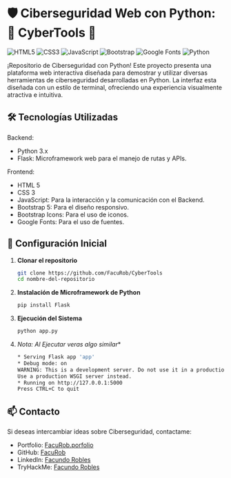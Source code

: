 # 🛡️ Ciberseguridad Web con Python: 🐍 CyberTools 🐍

![HTML5](https://img.shields.io/badge/HTML5-E34F26?style=for-the-badge&logo=html5&logoColor=white)
![CSS3](https://img.shields.io/badge/CSS3-1572B6?style=for-the-badge&logo=css3&logoColor=white)
![JavaScript](https://img.shields.io/badge/JavaScript-F7DF1E?style=for-the-badge&logo=javascript&logoColor=black)
![Bootstrap](https://img.shields.io/badge/Bootstrap-7952B3?style=for-the-badge&logo=bootstrap&logoColor=white)
![Google Fonts](https://img.shields.io/badge/Google%20Fonts-4285F4?style=for-the-badge&logo=google-fonts&logoColor=white)
![Python](https://img.shields.io/badge/Python-3776AB?style=for-the-badge&logo=python&logoColor=white)

¡Repositorio de Ciberseguridad con Python! 
Este proyecto presenta una plataforma web interactiva diseñada para demostrar y utilizar diversas herramientas de ciberseguridad desarrolladas en Python. 
La interfaz esta diseñada con un estilo de terminal, ofreciendo una experiencia visualmente atractiva e intuitiva.

## 🛠️ Tecnologías Utilizadas

Backend:
  - Python 3.x
  - Flask: Microframework web para el manejo de rutas y APIs.

Frontend:
  - HTML 5
  - CSS 3
  - JavaScript: Para la interacción y la comunicación con el Backend.
  - Bootstrap 5: Para el diseño responsivo.
  - Bootstrap Icons: Para el uso de iconos.
  - Google Fonts: Para el uso de fuentes.

## 🚀 Configuración Inicial

1. **Clonar el repositorio**
   ```bash
   git clone https://github.com/FacuRob/CyberTools
   cd nombre-del-repositorio

2. **Instalación de Microframework de Python**
   ```bash
   pip install Flask

3. **Ejecución del Sistema**
   ```bash
   python app.py

4. **Nota*: Al Ejecutar veras algo similar**
   ```bash
   * Serving Flask app 'app'
   * Debug mode: on
   WARNING: This is a development server. Do not use it in a production deployment.
   Use a production WSGI server instead.
   * Running on http://127.0.0.1:5000
   Press CTRL+C to quit

## 📫 Contacto

Si deseas intercambiar ideas sobre Ciberseguridad, contactame:
- Portfolio: [FacuRob.porfolio](https://facurobportfolio.netlify.app/)
- GitHub: [FacuRob](https://github.com/FacuRob)
- LinkedIn: [Facundo Robles](https://www.linkedin.com/in/frobles-dev/)
- TryHackMe: [Facundo Robles](https://tryhackme.com/p/roblesfacundo7)
